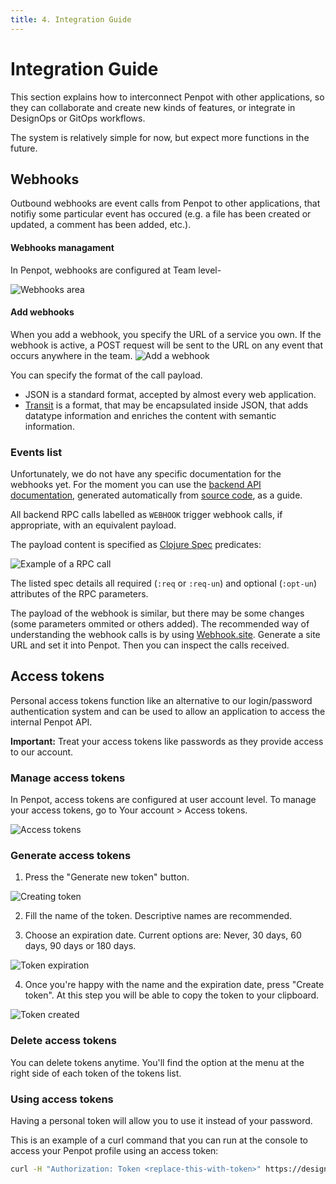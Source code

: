```yaml
---
title: 4. Integration Guide
---
```


# Integration Guide

This section explains how to interconnect Penpot with other applications, so
they can collaborate and create new kinds of features, or integrate in DesignOps
or GitOps workflows.

The system is relatively simple for now, but expect more functions in the future.

## Webhooks

Outbound webhooks are event calls from Penpot to other applications, that
notifiy some particular event has occured (e.g. a file has been created or
updated, a comment has been added, etc.).

#### Webhooks managament
In Penpot, webhooks are configured at Team level-

![Webhooks area](/img/tech-guide/webhooks.webp)

#### Add webhooks
When you add a webhook, you specify the URL of a service you own. If the webhook
is active, a POST request will be sent to the URL on any event that occurs anywhere
in the team.
![Add a webhook](/img/tech-guide/add-webhook.webp)

You can specify the format of the call payload.

* JSON is a standard format, accepted by almost every web application.
* <a href="https://github.com/cognitect/transit-format" target="_blank">Transit</a>
is a format, that may be encapsulated inside JSON, that adds datatype
information and enriches the content with semantic information.

### Events list

Unfortunately, we do not have any specific documentation for the webhooks yet.
For the moment you can use the <a href="https://design.penpot.app/api/_doc"
target="_blank">backend API documentation</a>, generated automatically from <a
href="https://github.com/penpot/penpot/tree/main/backend/src/app/rpc"
target="_blank">source code</a>, as a guide.

All backend RPC calls labelled as `WEBHOOK` trigger webhook calls, if
appropriate, with an equivalent payload.

The payload content is specified as <a href="https://clojure.org/guides/spec"
target="_blank">Clojure Spec</a> predicates:

![Example of a RPC call](/img/tech-guide/webhook-call.webp)

The listed spec details all required (`:req` or `:req-un`) and optional
(`:opt-un`) attributes of the RPC parameters.

The payload of the webhook is similar, but there may be some changes (some
parameters ommited or others added). The recommended way of understanding the
webhook calls is by using <a href="https://webhook.site/" target="_blank">Webhook.site</a>.
Generate a site URL and set it into Penpot. Then you can inspect the calls received.


## Access tokens

Personal access tokens function like an alternative to our login/password authentication system and can be used to allow an application to access the internal Penpot API.

<p class="advice"><strong>Important:</strong> Treat your access tokens like passwords as they provide access to our account.</p> 

### Manage access tokens
In Penpot, access tokens are configured at user account level. To manage your access tokens, go to Your account > Access tokens.

![Access tokens](/img/tech-guide/access-tokens.webp)

### Generate access tokens

1. Press the "Generate new token" button.

![Creating token](/img/tech-guide/access-tokens-create-1.webp)

2. Fill the name of the token. Descriptive names are recommended.

3. Choose an expiration date. Current options are: Never, 30 days, 60 days, 90 days or 180 days.

![Token expiration](/img/tech-guide/access-tokens-create-2.webp)

4. Once you're happy with the name and the expiration date, press "Create token". At this step you will be able to copy the token to your clipboard.

![Token created](/img/tech-guide/access-tokens-create-3.webp)

### Delete access tokens

You can delete tokens anytime. You'll find the option at the menu at the right side of each token of the tokens list.


### Using access tokens

Having a personal token will allow you to use it instead of your password.

This is an example of a curl command that you can run at the console to access your Penpot profile using an access token:

```bash
curl -H "Authorization: Token <replace-this-with-token>" https://design.penpot.app/api/rpc/command/get-profile
```